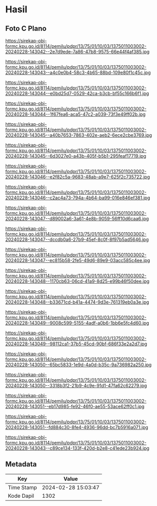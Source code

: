 # Hasil

## Foto C Plano

https://sirekap-obj-formc.kpu.go.id/8114/pemilu/pdpr/13/75/01/10/03/1375011003002-20240228-143042--2e7d9ede-7a86-47b8-9575-66e44f4af385.jpg

https://sirekap-obj-formc.kpu.go.id/8114/pemilu/pdpr/13/75/01/10/03/1375011003002-20240228-143043--a4c0e0b4-58c3-4b65-88bd-109e80f1c45c.jpg

https://sirekap-obj-formc.kpu.go.id/8114/pemilu/pdpr/13/75/01/10/03/1375011003002-20240228-143044--e0bd25d7-0529-42ca-b3cb-bf55c166b6f1.jpg

https://sirekap-obj-formc.kpu.go.id/8114/pemilu/pdpr/13/75/01/10/03/1375011003002-20240228-143044--1f67fea6-aca5-47c2-a039-73f3e49ff02b.jpg

https://sirekap-obj-formc.kpu.go.id/8114/pemilu/pdpr/13/75/01/10/03/1375011003002-20240228-143045--a40b7653-7863-402e-aeb2-6ece2cbe3769.jpg

https://sirekap-obj-formc.kpu.go.id/8114/pemilu/pdpr/13/75/01/10/03/1375011003002-20240228-143045--6d3027e0-a43b-405f-b5b1-295feaf17719.jpg

https://sirekap-obj-formc.kpu.go.id/8114/pemilu/pdpr/13/75/01/10/03/1375011003002-20240228-143046--e2f82c5a-9683-48ab-a9e7-625f2c735722.jpg

https://sirekap-obj-formc.kpu.go.id/8114/pemilu/pdpr/13/75/01/10/03/1375011003002-20240228-143046--c2ac4a73-794a-4b64-ba99-016e846ef381.jpg

https://sirekap-obj-formc.kpu.go.id/8114/pemilu/pdpr/13/75/01/10/03/1375011003002-20240228-143047--d89002a6-3a61-4e8b-9059-56ff10d6caa6.jpg

https://sirekap-obj-formc.kpu.go.id/8114/pemilu/pdpr/13/75/01/10/03/1375011003002-20240228-143047--dccdb0a6-27b9-45ef-8c0f-8f97b5ad5646.jpg

https://sirekap-obj-formc.kpu.go.id/8114/pemilu/pdpr/13/75/01/10/03/1375011003002-20240228-143047--ec815b58-2fe5-49d6-89e9-03acc585c4ee.jpg

https://sirekap-obj-formc.kpu.go.id/8114/pemilu/pdpr/13/75/01/10/03/1375011003002-20240228-143048--1170cb63-06cd-41a9-8d25-e99b46f50dee.jpg

https://sirekap-obj-formc.kpu.go.id/8114/pemilu/pdpr/13/75/01/10/03/1375011003002-20240228-143048--b33671cd-b41a-4474-9d3e-761319eb0a3e.jpg

https://sirekap-obj-formc.kpu.go.id/8114/pemilu/pdpr/13/75/01/10/03/1375011003002-20240228-143049--9008c599-5155-4adf-a0b6-1bb6e5fc4d60.jpg

https://sirekap-obj-formc.kpu.go.id/8114/pemilu/pdpr/13/75/01/10/03/1375011003002-20240228-143049--98112ca1-37b5-45cd-90bf-686f33e2a2d7.jpg

https://sirekap-obj-formc.kpu.go.id/8114/pemilu/pdpr/13/75/01/10/03/1375011003002-20240228-143050--65bc5833-1e9d-4a0d-b35c-9a736982a250.jpg

https://sirekap-obj-formc.kpu.go.id/8114/pemilu/pdpr/13/75/01/10/03/1375011003002-20240228-143050--3318b3f2-21b9-4c9e-91d1-47fa62c62279.jpg

https://sirekap-obj-formc.kpu.go.id/8114/pemilu/pdpr/13/75/01/10/03/1375011003002-20240228-143051--eb17d985-fe92-46f0-ae55-53ace62ff0c1.jpg

https://sirekap-obj-formc.kpu.go.id/8114/pemilu/pdpr/13/75/01/10/03/1375011003002-20240228-143051--fd884c30-8fe4-4936-96dd-bc7b5916a071.jpg

https://sirekap-obj-formc.kpu.go.id/8114/pemilu/pdpr/13/75/01/10/03/1375011003002-20240228-143043--c89ce134-133f-420d-b2e8-c41ede23b924.jpg


## Metadata

| Key        | Value               |
| ---------- | ------------------- |
| Time Stamp | 2024-02-28 15:03:47 |
| Kode Dapil | 1302                |



